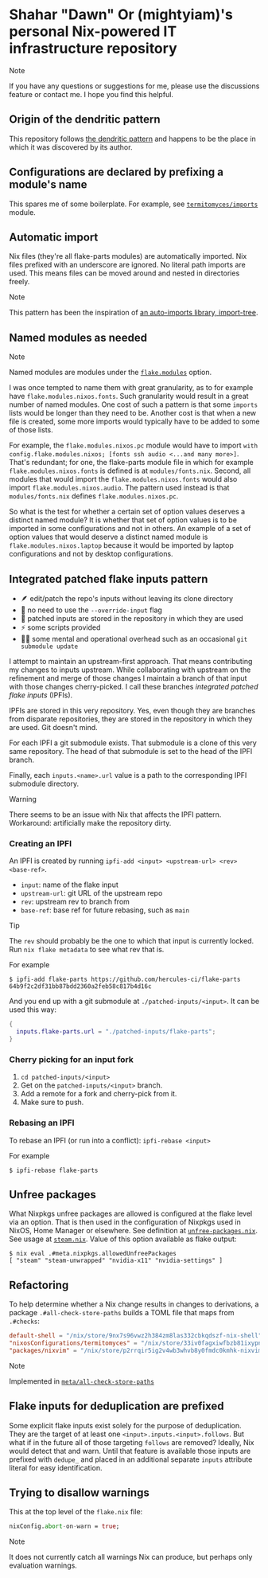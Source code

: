# Shahar "Dawn" Or (mightyiam)'s personal Nix-powered IT infrastructure repository

> [!NOTE]
> If you have any questions or suggestions for me, please use the discussions feature or contact me.
> I hope you find this helpful.

## Origin of the dendritic pattern

This repository follows [the dendritic pattern](https://github.com/mightyiam/dendritic)
and happens to be the place in which it was discovered by its author.

## Configurations are declared by prefixing a module's name

This spares me of some boilerplate.
For example, see [`termitomyces/imports`](modules/termitomyces/imports.nix) module.

## Automatic import

Nix files (they're all flake-parts modules) are automatically imported.
Nix files prefixed with an underscore are ignored.
No literal path imports are used.
This means files can be moved around and nested in directories freely.

> [!NOTE]
> This pattern has been the inspiration of [an auto-imports library, import-tree](https://github.com/vic/import-tree).

## Named modules as needed

> [!NOTE]
> Named modules are modules under the [`flake.modules`](https://flake.parts/options/flake-parts-modules.html) option.

I was once tempted to name them with great granularity, as to for example have `flake.modules.nixos.fonts`.
Such granularity would result in a great number of named modules.
One cost of such a pattern is that some `imports` lists would be longer than they need to be.
Another cost is that when a new file is created, some more imports would typically have to be added to some of those lists.

For example, the `flake.modules.nixos.pc` module would have to import `with config.flake.modules.nixos; [fonts ssh audio <...and many more>]`.
That's redundant; for one, the flake-parts module file in which for example `flake.modules.nixos.fonts` is defined is at `modules/fonts.nix`.
Second, all modules that would import the `flake.modules.nixos.fonts` would also import `flake.modules.nixos.audio`.
The pattern used instead is that `modules/fonts.nix` defines `flake.modules.nixos.pc`.

So what is the test for whether a certain set of option values deserves a distinct named module?
It is whether that set of option values is to be imported in some configurations and not in others.
An example of a set of option values that would deserve a distinct named module is `flake.modules.nixos.laptop`
because it would be imported by laptop configurations and not by desktop configurations.

## Integrated patched flake inputs pattern

- 🪶 edit/patch the repo's inputs without leaving its clone directory
- 🕺 no need to use the `--override-input` flag
- 🧩 patched inputs are stored in the repository in which they are used
- ⚡ some scripts provided
- 😮‍💨 some mental and operational overhead such as an occasional `git submodule update`

I attempt to maintain an upstream-first approach.
That means contributing my changes to inputs upstream.
While collaborating with upstream on the refinement and merge of those changes
I maintain a branch of that input with those changes cherry-picked.
I call these branches _integrated patched flake inputs_ (IPFIs).

IPFIs are stored in this very repository.
Yes, even though they are branches from disparate repositories,
they are stored in the repository in which they are used.
Git doesn't mind.

For each IPFI a git submodule exists.
That submodule is a clone of this very same repository.
The head of that submodule is set to the head of the IPFI branch.

Finally, each `inputs.<name>.url` value is a path to the corresponding IPFI submodule directory.

> [!WARNING]
> There seems to be an issue with Nix that affects the IPFI pattern.
> Workaround: artificially make the repository dirty.

### Creating an IPFI

An IPFI is created by running `ipfi-add <input> <upstream-url> <rev> <base-ref>`.

- `input`: name of the flake input
- `upstream-url`: git URL of the upstream repo
- `rev`: upstream rev to branch from
- `base-ref`: base ref for future rebasing, such as `main`

> [!TIP]
> The `rev` should probably be the one to which that input is currently locked.
> Run `nix flake metadata` to see what rev that is.

For example

```console-session
$ ipfi-add flake-parts https://github.com/hercules-ci/flake-parts 64b9f2c2df31bb87bdd2360a2feb58c817b4d16c
```

And you end up with a git submodule at `./patched-inputs/<input>`.
It can be used this way:

```nix
{
  inputs.flake-parts.url = "./patched-inputs/flake-parts";
}
```

### Cherry picking for an input fork

1. `cd patched-inputs/<input>`
1. Get on the `patched-inputs/<input>` branch.
1. Add a remote for a fork and cherry-pick from it.
1. Make sure to push.

### Rebasing an IPFI

To rebase an IPFI (or run into a conflict):
`ipfi-rebase <input>`

For example

```
$ ipfi-rebase flake-parts
```

## Unfree packages

What Nixpkgs unfree packages are allowed is configured at the flake level via an option.
That is then used in the configuration of Nixpkgs used in NixOS, Home Manager or elsewhere.
See definition at [`unfree-packages.nix`](modules/unfree-packages.nix).
See usage at [`steam.nix`](modules/steam.nix).
Value of this option available as flake output:

```console
$ nix eval .#meta.nixpkgs.allowedUnfreePackages
[ "steam" "steam-unwrapped" "nvidia-x11" "nvidia-settings" ]
```

## Refactoring

To help determine whether a Nix change results in changes to derivations,
a package `.#all-check-store-paths` builds a TOML file that maps from `.#checks`:

```toml
default-shell = "/nix/store/9nx7s96vwz2h384zm8las332cbkqdszf-nix-shell"
"nixosConfigurations/termitomyces" = "/nix/store/33iv0fagxiwfbzb81ixypn14vxl6s468-nixos-system-termitomyces-25.05.20250417.ebe4301"
"packages/nixvim" = "/nix/store/p2rrqir5ig2v4wb3whvb8y0fmdc0kmhk-nixvim"
```

> [!NOTE]
> Implemented in [`meta/all-check-store-paths`](modules/meta/all-check-store-paths.nix)

## Flake inputs for deduplication are prefixed

Some explicit flake inputs exist solely for the purpose of deduplication.
They are the target of at least one `<input>.inputs.<input>.follows`.
But what if in the future all of those targeting `follows` are removed?
Ideally, Nix would detect that and warn.
Until that feature is available those inputs are prefixed with `dedupe_`
and placed in an additional separate `inputs` attribute literal
for easy identification.

## Trying to disallow warnings

This at the top level of the `flake.nix` file:

```nix
nixConfig.abort-on-warn = true;
```

> [!NOTE]
> It does not currently catch all warnings Nix can produce, but perhaps only evaluation warnings.
